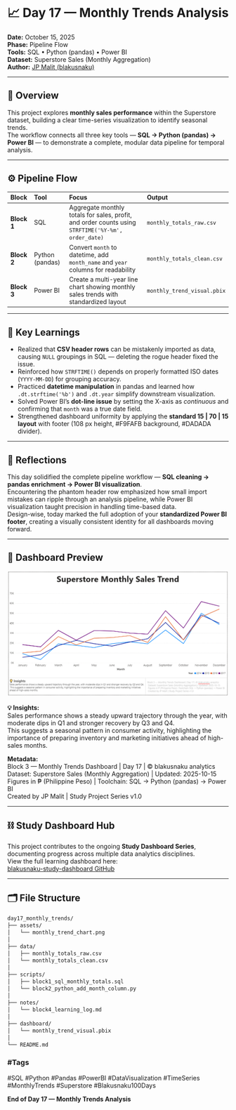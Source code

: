 # 📈 Day 17 — Monthly Trends Analysis  

**Date:** October 15, 2025  
**Phase:** Pipeline Flow  
**Tools:** SQL • Python (pandas) • Power BI  
**Dataset:** Superstore Sales (Monthly Aggregation)  
**Author:** [JP Malit (blakusnaku)](https://github.com/blakusnaku)  

---

## 🧩 Overview  
This project explores **monthly sales performance** within the Superstore dataset, building a clear time-series visualization to identify seasonal trends.  
The workflow connects all three key tools — **SQL → Python (pandas) → Power BI** — to demonstrate a complete, modular data pipeline for temporal analysis.

---

## ⚙️ Pipeline Flow  

| Block | Tool | Focus | Output |
|:------|:-----|:------|:--------|
| **Block 1** | SQL | Aggregate monthly totals for sales, profit, and order counts using `STRFTIME('%Y-%m', order_date)` | `monthly_totals_raw.csv` |
| **Block 2** | Python (pandas) | Convert `month` to datetime, add `month_name` and `year` columns for readability | `monthly_totals_clean.csv` |
| **Block 3** | Power BI | Create a multi-year line chart showing monthly sales trends with standardized layout | `monthly_trend_visual.pbix` |

---

## 🧠 Key Learnings  
- Realized that **CSV header rows** can be mistakenly imported as data, causing `NULL` groupings in SQL — deleting the rogue header fixed the issue.  
- Reinforced how `STRFTIME()` depends on properly formatted ISO dates (`YYYY-MM-DD`) for grouping accuracy.  
- Practiced **datetime manipulation** in pandas and learned how `.dt.strftime('%b')` and `.dt.year` simplify downstream visualization.  
- Solved Power BI’s **dot-line issue** by setting the X-axis as *continuous* and confirming that `month` was a true date field.  
- Strengthened dashboard uniformity by applying the **standard 15 | 70 | 15 layout** with footer (108 px height, #F9FAFB background, #DADADA divider).  

---

## 💬 Reflections  
This day solidified the complete pipeline workflow — **SQL cleaning → pandas enrichment → Power BI visualization**.  
Encountering the phantom header row emphasized how small import mistakes can ripple through an analysis pipeline, while Power BI visualization taught precision in handling time-based data.  
Design-wise, today marked the full adoption of your **standardized Power BI footer**, creating a visually consistent identity for all dashboards moving forward.

---

## 🧭 Dashboard Preview  
![Dashboard Preview](assets/monthly_trend_chart.png)

**💡 Insights:**  
Sales performance shows a steady upward trajectory through the year, with moderate dips in Q1 and stronger recovery by Q3 and Q4.  
This suggests a seasonal pattern in consumer activity, highlighting the importance of preparing inventory and marketing initiatives ahead of high-sales months.  

**Metadata:**  
Block 3 — Monthly Trends Dashboard | Day 17 | © blakusnaku analytics  
Dataset: Superstore Sales (Monthly Aggregation) | Updated: 2025-10-15  
Figures in ₱ (Philippine Peso) | Toolchain: SQL → Python (pandas) → Power BI  
Created by JP Malit | Study Project Series v1.0  

---

## ⛓️ Study Dashboard Hub
This project contributes to the ongoing **Study Dashboard Series**, documenting progress across multiple data analytics disciplines.  
View the full learning dashboard here:  
[blakusnaku-study-dashboard GitHub](https://github.com/blakusnaku/blakusnaku-study-dashboard)

---

## 🗂️ File Structure  

```
day17_monthly_trends/
├── assets/
│   └── monthly_trend_chart.png
│
├── data/
│   ├── monthly_totals_raw.csv
│   └── monthly_totals_clean.csv
│
├── scripts/
│   ├── block1_sql_monthly_totals.sql
│   └── block2_python_add_month_column.py
│
├── notes/
│   └── block4_learning_log.md
│
├── dashboard/
│   └── monthly_trend_visual.pbix
│
└── README.md
```
### #Tags

#SQL #Python #Pandas #PowerBI #DataVisualization #TimeSeries #MonthlyTrends #Superstore #Blakusnaku100Days

**End of Day 17 — Monthly Trends Analysis**


